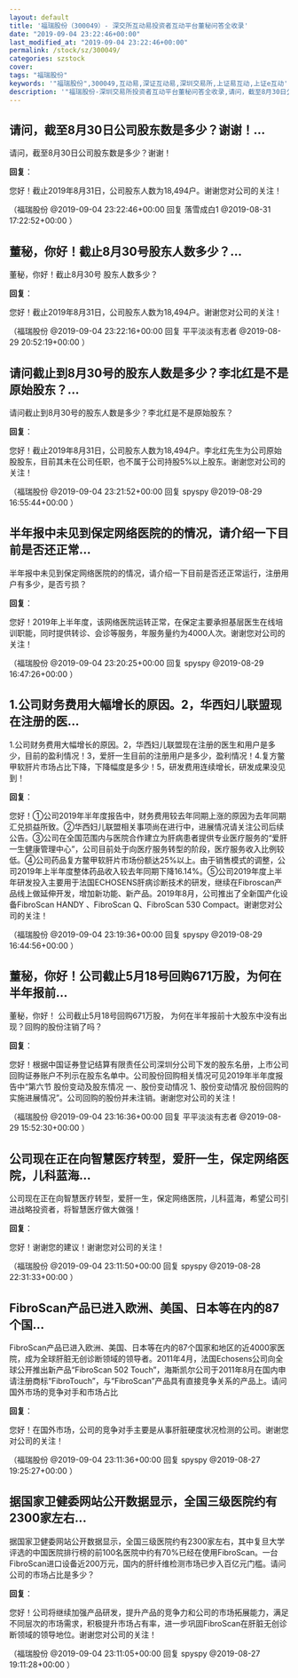 ```yaml
---
layout: default
title: '福瑞股份（300049）- 深交所互动易投资者互动平台董秘问答全收录'
date: "2019-09-04 23:22:46+00:00"
last_modified_at: "2019-09-04 23:22:46+00:00"
permalink: /stock/sz/300049/
categories: szstock
cover: 
tags: "福瑞股份"
keywords: '"福瑞股份",300049,互动易,深证互动易,深圳交易所,上证易互动,上证e互动'
description: '"福瑞股份-深圳交易所投资者互动平台董秘问答全收录,请问，截至8月30日公司股东数是多少？谢谢！"'
---
```


## 请问，截至8月30日公司股东数是多少？谢谢！...

请问，截至8月30日公司股东数是多少？谢谢！

**回复**：

您好！截止2019年8月31日，公司股东人数为18,494户。谢谢您对公司的关注！ 

（福瑞股份  @2019-09-04 23:22:46+00:00 回复 落雪成白1  @2019-08-31 17:22:52+00:00 ）

## 董秘，你好！截止8月30号股东人数多少？...

董秘，你好！截止8月30号 股东人数多少？

**回复**：

您好！截止2019年8月31日，公司股东人数为18,494户。谢谢您对公司的关注！ 

（福瑞股份  @2019-09-04 23:22:16+00:00 回复 平平淡淡有志者  @2019-08-29 20:52:19+00:00 ）

## 请问截止到8月30号的股东人数是多少？李北红是不是原始股东？...

请问截止到8月30号的股东人数是多少？李北红是不是原始股东？

**回复**：

您好！截止2019年8月31日，公司股东人数为18,494户。李北红先生为公司原始股股东，目前其未在公司任职，也不属于公司持股5%以上股东。谢谢您对公司的关注！ 

（福瑞股份  @2019-09-04 23:21:52+00:00 回复 spyspy  @2019-08-29 16:55:44+00:00 ）

## 半年报中未见到保定网络医院的的情况，请介绍一下目前是否还正常...

半年报中未见到保定网络医院的的情况，请介绍一下目前是否还正常运行，注册用户有多少，是否亏损？

**回复**：

您好！2019年上半年度，该网络医院运转正常，在保定主要承担基层医生在线培训职能，同时提供转诊、会诊等服务，年服务量约为4000人次。谢谢您对公司的关注！ 

（福瑞股份  @2019-09-04 23:20:25+00:00 回复 spyspy  @2019-08-29 16:47:26+00:00 ）

## 1.公司财务费用大幅增长的原因。2，华西妇儿联盟现在注册的医...

1.公司财务费用大幅增长的原因。2，华西妇儿联盟现在注册的医生和用户是多少，目前的盈利情况！3，爱肝一生目前的注册用户是多少，盈利情况！4.复方鳖甲软肝片市场占比下降，下降幅度是多少！5，研发费用连续增长，研发成果没见到！

**回复**：

您好！①公司2019年半年度报告中，财务费用较去年同期上涨的原因为去年同期汇兑损益所致。②华西妇儿联盟相关事项尚在进行中，进展情况请关注公司后续公告。③公司在全国范围内与医院合作建立为肝病患者提供专业医疗服务的“爱肝一生健康管理中心”，公司目前处于向医疗服务转型的阶段，医疗服务收入比例较低。④公司药品复方鳖甲软肝片市场份额达25%以上。由于销售模式的调整，公司2019年上半年度整体药品收入较去年同期下降16.14%。⑤公司2019年度上半年研发投入主要用于法国ECHOSENS肝病诊断技术的研发，继续在Fibroscan产品线上做延伸开发，增加新功能、新产品。2019年8月，公司推出了全新国产化设备FibroScan HANDY 、FibroScan Q、FibroScan 530 Compact。谢谢您对公司的关注！ 

（福瑞股份  @2019-09-04 23:19:36+00:00 回复 spyspy  @2019-08-29 16:44:56+00:00 ）

## 董秘，你好！公司截止5月18号回购671万股，为何在半年报前...

董秘，你好！
公司截止5月18号回购671万股， 为何在半年报前十大股东中没有出现？回购的股份注销了吗？

**回复**：

您好！根据中国证券登记结算有限责任公司深圳分公司下发的股东名册，上市公司回购证券账户不列示在股东名单中。公司股份回购相关情况可见2019年半年度报告中“第六节 股份变动及股东情况 一、股份变动情况 1、股份变动情况 股份回购的实施进展情况”。公司回购的股份并未注销。谢谢您对公司的关注！ 

（福瑞股份  @2019-09-04 23:16:36+00:00 回复 平平淡淡有志者  @2019-08-29 15:52:30+00:00 ）

## 公司现在正在向智慧医疗转型，爱肝一生，保定网络医院，儿科蓝海...

公司现在正在向智慧医疗转型，爱肝一生，保定网络医院，儿科蓝海，希望公司引进战略投资者，将智慧医疗做大做强！

**回复**：

您好！谢谢您的建议！谢谢您对公司的关注！ 

（福瑞股份  @2019-09-04 23:11:50+00:00 回复 spyspy  @2019-08-28 22:31:33+00:00 ）

## FibroScan产品已进入欧洲、美国、日本等在内的87个国...

FibroScan产品已进入欧洲、美国、日本等在内的87个国家和地区的近4000家医院，成为全球肝脏无创诊断领域的领导者。2011年4月，法国Echosens公司向全球公开推出新产品“FibroScan 502 Touch”，海斯凯尔公司于2011年8月在国内申请注册商标“FibroTouch”，与“FibroScan”产品具有直接竞争关系的产品上。请问国外市场的竞争对手和市场占比

**回复**：

您好！在国外市场，公司的竞争对手主要是从事肝脏硬度状况检测的公司。谢谢您对公司的关注！ 

（福瑞股份  @2019-09-04 23:11:36+00:00 回复 spyspy  @2019-08-27 19:25:27+00:00 ）

## 据国家卫健委网站公开数据显示，全国三级医院约有2300家左右...

据国家卫健委网站公开数据显示，全国三级医院约有2300家左右，其中复旦大学评选的中国医院排行榜的前100名医院中约有70%已经在使用FibroScan。一台FibroScan进口设备近200万元，国内的肝纤维检测市场已步入百亿元门槛。请问公司的市场占比是多少？

**回复**：

您好！公司将继续加强产品研发，提升产品的竞争力和公司的市场拓展能力，满足不同层次的市场需求，积极提升市场占有率，进一步巩固FibroScan在肝脏无创诊断领域的领导地位。谢谢您对公司的关注！ 

（福瑞股份  @2019-09-04 23:11:05+00:00 回复 spyspy  @2019-08-27 19:11:28+00:00 ）

